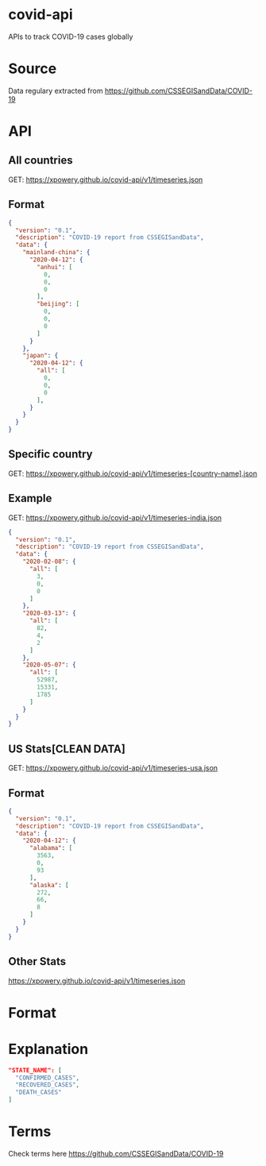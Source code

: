 # covid-api
APIs to track COVID-19 cases globally

# Source
Data regulary extracted from https://github.com/CSSEGISandData/COVID-19

# API
## All countries

GET: https://xpowery.github.io/covid-api/v1/timeseries.json

## Format

```json
{
  "version": "0.1",
  "description": "COVID-19 report from CSSEGISandData",
  "data": {
    "mainland-china": {
      "2020-04-12": {
        "anhui": [
          0,
          0,
          0
        ],
        "beijing": [
          0,
          0,
          0
        ]
      }
    },
    "japan": {
      "2020-04-12": {
        "all": [
          0,
          0,
          0
        ],
      }
    }
  }
}

```

## Specific country

GET: https://xpowery.github.io/covid-api/v1/timeseries-[country-name].json

## Example

GET: https://xpowery.github.io/covid-api/v1/timeseries-india.json

```json
{
  "version": "0.1",
  "description": "COVID-19 report from CSSEGISandData",
  "data": {
    "2020-02-08": {
      "all": [
        3,
        0,
        0
      ]
    },
    "2020-03-13": {
      "all": [
        82,
        4,
        2
      ]
    },
    "2020-05-07": {
      "all": [
        52987,
        15331,
        1785
      ]
    }
  }
}

```

## US Stats[CLEAN DATA]
GET: https://xpowery.github.io/covid-api/v1/timeseries-usa.json

## Format

```json
{
  "version": "0.1",
  "description": "COVID-19 report from CSSEGISandData",
  "data": {
    "2020-04-12": {
      "alabama": [
        3563,
        0,
        93
      ],
      "alaska": [
        272,
        66,
        8
      ]
    }
  }
}

```

## Other Stats
https://xpowery.github.io/covid-api/v1/timeseries.json

# Format


# Explanation
```json
"STATE_NAME": [
  "CONFIRMED_CASES",
  "RECOVERED_CASES",
  "DEATH_CASES"
]
```

# Terms
Check terms here https://github.com/CSSEGISandData/COVID-19
